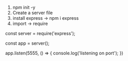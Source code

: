 1. npm init -y
2. Create a server file
3. install express -> npm i express
4. import -> require


const server = require('express');

const app = server();

app.listen(5555, () => {
    console.log('listening on port');
})
